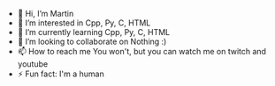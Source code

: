 - 👋 Hi, I’m Martin
- 👀 I’m interested in Cpp, Py, C, HTML
- 🌱 I’m currently learning Cpp, Py, C, HTML
- 💞️ I’m looking to collaborate on Nothing :)
- 📫 How to reach me You won't, but you can watch me on twitch and youtube
- ⚡ Fun fact: I'm a human

<!---
Martincz7578/Martincz7578 is a ✨ special ✨ repository because its `README.md` (this file) appears on your GitHub profile.
You can click the Preview link to take a look at your changes.
--->
